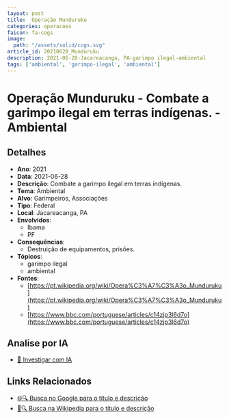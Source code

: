 ```yaml
---
layout: post
title:  Operação Munduruku
categories: operacoes
faicon: fa-cogs
image:
  path: "/assets/solid/cogs.svg"
article_id: 20210628_Munduruku
description: 2021-06-28-Jacareacanga, PA-garimpo ilegal-ambiental
tags: ['ambiental', 'garimpo-ilegal', 'ambiental']
---
```


# Operação Munduruku - Combate a garimpo ilegal em terras indígenas. - Ambiental

## Detalhes
- **Ano**: 2021
- **Data**: 2021-06-28
- **Descrição**: Combate a garimpo ilegal em terras indígenas.
- **Tema**: Ambiental
- **Alvo**: Garimpeiros, Associações
- **Tipo**: Federal
- **Local**: Jacareacanga, PA
- **Envolvidos**:
  - Ibama
  - PF
- **Consequências**:
  - Destruição de equipamentos, prisões.
- **Tópicos**:
  - garimpo ilegal
  - ambiental
- **Fontes**:
  - [https://pt.wikipedia.org/wiki/Opera%C3%A7%C3%A3o_Munduruku](https://pt.wikipedia.org/wiki/Opera%C3%A7%C3%A3o_Munduruku)
  - [https://www.bbc.com/portuguese/articles/c14zjp3l6d7o](https://www.bbc.com/portuguese/articles/c14zjp3l6d7o)

## Analise por IA
- [🤖 Investigar com IA](https://www.perplexity.ai/search?q=%22opera%C3%A7%C3%A3o%20policial%20Brasil%22%20Opera%C3%A7%C3%A3o%20Munduruku%20Combate%20a%20garimpo%20ilegal%20em%20terras%20ind%C3%ADgenas.%20Jacareacanga%2C%20PA%202021-06-28)

## Links Relacionados
- [🌐🔍 Busca no Google para o título e descrição](https://www.google.com/search?q=%22opera%C3%A7%C3%A3o%20policial%20Brasil%22%20Opera%C3%A7%C3%A3o%20Munduruku%20Combate%20a%20garimpo%20ilegal%20em%20terras%20ind%C3%ADgenas.%20Jacareacanga%2C%20PA%202021-06-28)
- [📖🔍 Busca na Wikipedia para o título e descrição](https://pt.wikipedia.org/w/index.php?search=%22opera%C3%A7%C3%A3o%20policial%20Brasil%22%20Opera%C3%A7%C3%A3o%20Munduruku%20Combate%20a%20garimpo%20ilegal%20em%20terras%20ind%C3%ADgenas.%20Jacareacanga%2C%20PA%202021-06-28)

